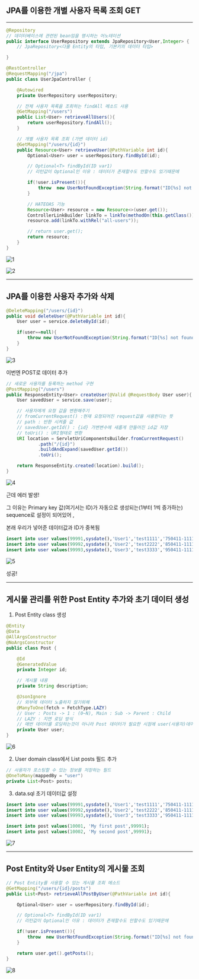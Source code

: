 ## JPA를 이용한 개별 사용자 목록 조회 GET
___


```java
@Repository
// 데이터베이스에 관련된 bean임을 명시하는 어노테이션
public interface UserRepository extends JpaRepository<User,Integer> {
    // JpaRepository<다룰 Entity의 타입, 기본키의 데이터 타입>

}
```

```java
@RestController
@RequestMapping("/jpa")
public class UserJpaController {

    @Autowired
    private UserRepository userRepository;

    // 전체 사용자 목록을 조회하는 findAll 메소드 사용
    @GetMapping("/users")
    public List<User> retrieveAllUsers(){
        return userRepository.findAll();
    }

    // 개별 사용자 목록 조회 (가변 데이터 id)
    @GetMapping("/users/{id}")
    public Resource<User> retrieveUser(@PathVariable int id){
        Optional<User> user = userRepository.findById(id);

        // Optional<T> findById(ID var1)
        // 리턴값이 Optional인 이유 : 데이터가 존재할수도 안할수도 있기때문에

        if(!user.isPresent()){
            throw  new UserNotFoundException(String.format("ID[%s] not found",id));
        }

        // HATEOAS 기능
        Resource<User> resource = new Resource<>(user.get());
        ControllerLinkBuilder linkTo = linkTo(methodOn(this.getClass()).retrieveAllUsers());
        resource.add(linkTo.withRel("all-users"));

        // return user.get();
        return resource;
    }
}
```

![1](https://user-images.githubusercontent.com/113106136/214712660-c8cb0a96-cb61-4f5c-9b11-dbb953c7556a.png)

![2](https://img1.daumcdn.net/thumb/R1280x0/?scode=mtistory2&fname=https%3A%2F%2Fblog.kakaocdn.net%2Fdn%2FbkQusL%2FbtqHui5Rb7U%2FeNe0nkP7ExrlSMvILMji61%2Fimg.png)

___

## JPA를 이용한 사용자 추가와 삭제

```java
@DeleteMapping("/users/{id}")
public void deleteUser(@PathVariable int id){
    User user = service.deleteById(id);

    if(user==null){
        throw new UserNotFoundException(String.format("ID[%s] not found", id));
    }
}
```
![3](https://img1.daumcdn.net/thumb/R1280x0/?scode=mtistory2&fname=https%3A%2F%2Fblog.kakaocdn.net%2Fdn%2FOfHbW%2FbtqHuiEOrNa%2F9XjZkPvuZcRRNwBMSueE40%2Fimg.png)

이번엔 POST로 데이터 추가

```java
// 새로운 사용자를 등록하는 method 구현
@PostMapping("/users")
public ResponseEntity<User> createUser(@Valid @RequestBody User user){
    User savedUser = service.save(user);

    // 사용자에게 요청 값을 변환해주기
    // fromCurrentRequest() :현재 요청되어진 request값을 사용한다는 뜻
    // path : 반환 시켜줄 값
    // savedUser.getId() : {id} 가변변수에 새롭게 만들어진 id값 저장
    // toUri() : URI형태로 변환
    URI location = ServletUriComponentsBuilder.fromCurrentRequest()
            .path("/{id}")
            .buildAndExpand(savedUser.getId())
            .toUri();

    return ResponseEntity.created(location).build();
}
```
![4](https://img1.daumcdn.net/thumb/R1280x0/?scode=mtistory2&fname=https%3A%2F%2Fblog.kakaocdn.net%2Fdn%2Fbs8Egn%2FbtqHgqrkNSZ%2FMjKnN3kJ2zi62l639dTX61%2Fimg.png)

근데 에러 발생!

그 이유는 Primary key 값(여기서는 ID)가 자동으로 생성되는(1부터 1씩 증가하는) sequence로 설정이 되어있어 ,

본래 우리가 넣어준 데이터값과 ID가 중복됨

```sql
insert into user values(99991,sysdate(),'User1','test1111','750411-111111');
insert into user values(99992,sysdate(),'User2','test2222','850411-111111');
insert into user values(99993,sysdate(),'User3','test3333','950411-111111');
```
![5](https://img1.daumcdn.net/thumb/R1280x0/?scode=mtistory2&fname=https%3A%2F%2Fblog.kakaocdn.net%2Fdn%2FbFiPW9%2FbtqHwgzRuJJ%2F43vPOkmxAaqMbcaxJsInJk%2Fimg.jpg)

성공!
___

## 게시물 관리를 위한 Post Entity 추가와 초기 데이터 생성

1. Post Entity class 생성
```java
@Entity
@Data
@AllArgsConstructor
@NoArgsConstructor
public class Post {

    @Id
    @GeneratedValue
    private Integer id;

    // 게시물 내용
    private String description;

    @JsonIgnore
    // 외부에 데이터 노출하지 않기위해
    @ManyToOne(fetch = FetchType.LAZY)
    // User : Posts -> 1 : (0~N), Main : Sub -> Parent : Child
    // LAZY : 지연 로딩 방식
    // 매번 데이터를 로딩하는것이 아니라 Post 데이터가 필요한 시점에 user(사용자)데이터를 가져오겠다는 뜻
    private User user;
}
```

![6](https://img1.daumcdn.net/thumb/R1280x0/?scode=mtistory2&fname=https%3A%2F%2Fblog.kakaocdn.net%2Fdn%2FN1ciC%2FbtqHoX9mODo%2FdewIoIPuqFyq9ku8QaCDYk%2Fimg.png)


2. User domain class에서 List<Post> posts 필드 추가
  
  
```java
// 사용자가 포스팅할 수 있는 정보를 저장하는 필드
@OneToMany(mappedBy = "user")
private List<Post> posts;
```

  
  3. data.sql 초기 데이터값 설정
  
```sql
insert into user values(99991,sysdate(),'User1','test1111','750411-111111');
insert into user values(99992,sysdate(),'User2','test2222','850411-111111');
insert into user values(99993,sysdate(),'User3','test3333','950411-111111');

insert into post values(10001, 'My first post',99991);
insert into post values(10002, 'My second post',99991);

```
 
![7](https://img1.daumcdn.net/thumb/R1280x0/?scode=mtistory2&fname=https%3A%2F%2Fblog.kakaocdn.net%2Fdn%2FmzAcO%2FbtqHoXBwm7E%2FLs1PjL4tmaHXBFFKmo8kd1%2Fimg.png)
  
___
    
## Post Entity와 User Entity의 게시물 조회
    
```java
// Post Entity를 사용할 수 있는 게시물 조회 메소드
@GetMapping("/users/{id}/posts")
public List<Post> retrieveAllPostByUser(@PathVariable int id){

    Optional<User> user = userRepository.findById(id);

    // Optional<T> findById(ID var1)
    // 리턴값이 Optional인 이유 : 데이터가 존재할수도 안할수도 있기때문에

    if(!user.isPresent()){
        throw  new UserNotFoundException(String.format("ID[%s] not found",id));
    }

    return user.get().getPosts();
}
```
    
![8](https://img1.daumcdn.net/thumb/R1280x0/?scode=mtistory2&fname=https%3A%2F%2Fblog.kakaocdn.net%2Fdn%2FbzUV9V%2FbtqHoWo3bJZ%2FDMVmCYf9DbHL2QzSYEqksK%2Fimg.png)
    
    
    
  
